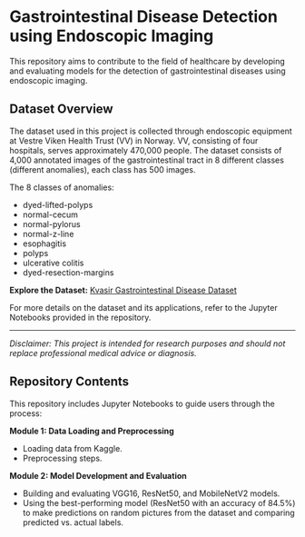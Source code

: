 # Gastrointestinal Disease Detection using Endoscopic Imaging

This repository aims to contribute to the field of healthcare by developing and evaluating models for the detection of gastrointestinal diseases using endoscopic imaging.  

## Dataset Overview

The dataset used in this project is collected through endoscopic equipment at Vestre Viken Health Trust (VV) in Norway. VV, consisting of four hospitals, serves approximately 470,000 people. The  dataset consists of 4,000 annotated images of the gastrointestinal tract in 8 different classes (different anomalies), each class has 500 images.

The 8 classes of anomalies:

* dyed-lifted-polyps
* normal-cecum
* normal-pylorus
* normal-z-line
* esophagitis
* polyps
* ulcerative colitis
* dyed-resection-margins

**Explore the Dataset:** [Kvasir Gastrointestinal Disease Dataset](https://www.kaggle.com/datasets/meetnagadia/kvasir-dataset/data)

For more details on the dataset and its applications, refer to the Jupyter Notebooks provided in the repository.

---

*Disclaimer: This project is intended for research purposes and should not replace professional medical advice or diagnosis.*

## Repository Contents

This repository includes Jupyter Notebooks to guide users through the process:

**Module 1: Data Loading and Preprocessing**
   - Loading data from Kaggle.
   - Preprocessing steps.

**Module 2: Model Development and Evaluation**
   - Building and evaluating VGG16, ResNet50, and MobileNetV2 models.
   - Using the best-performing model (ResNet50 with an accuracy of 84.5%) to make predictions on random pictures from the dataset and comparing predicted vs. actual labels.
